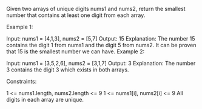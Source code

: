 Given two arrays of unique digits nums1 and nums2, return the smallest number that contains at least one digit from each array.
 

Example 1:

Input: nums1 = [4,1,3], nums2 = [5,7]
Output: 15
Explanation: The number 15 contains the digit 1 from nums1 and the digit 5 from nums2. It can be proven that 15 is the smallest number we can have.
Example 2:

Input: nums1 = [3,5,2,6], nums2 = [3,1,7]
Output: 3
Explanation: The number 3 contains the digit 3 which exists in both arrays.
 

Constraints:

1 <= nums1.length, nums2.length <= 9
1 <= nums1[i], nums2[i] <= 9
All digits in each array are unique.
